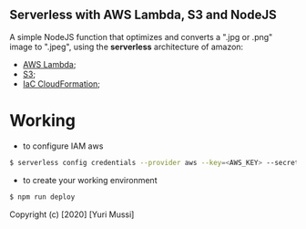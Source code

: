 ## Serverless with AWS Lambda, S3 and NodeJS

A simple NodeJS function that optimizes and converts a ".jpg or .png" image to ".jpeg", using the **serverless** architecture of amazon: 

- [AWS Lambda](https://aws.amazon.com/pt/lambda/);
- [S3](https://aws.amazon.com/pt/s3/?sc_channel=PS&sc_campaign=acquisition_BR&sc_publisher=google&sc_medium=english_s3_b&sc_content=s3_e&sc_detail=aws%20s3&sc_category=s3&sc_segment=89108864428&sc_matchtype=e&sc_country=BR&s_kwcid=AL!4422!3!89108864428!e!!g!!aws%20s3&ef_id=EAIaIQobChMI9ZbQhrv26gIVAg2RCh0_JQizEAAYASAAEgJwpPD_BwE:G:s&s_kwcid=AL!4422!3!89108864428!e!!g!!aws%20s3);
- [IaC CloudFormation](https://aws.amazon.com/pt/cloudformation/);

# Working

- to configure IAM aws

```bash
$ serverless config credentials --provider aws --key=<AWS_KEY> --secret <SECRET_KEY>

```

- to create your working environment

```bash
$ npm run deploy
```


Copyright (c) [2020] [Yuri Mussi]